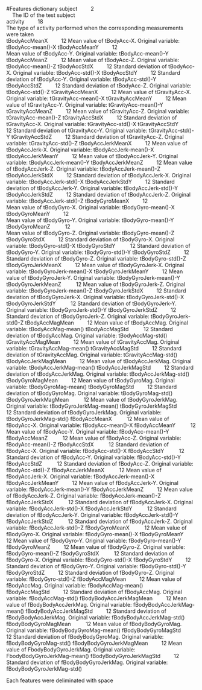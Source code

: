 #Features dictionary
subject&nbsp;&nbsp;&nbsp;&nbsp;&nbsp;&nbsp;&nbsp;&nbsp;      2  
            &nbsp;&nbsp;&nbsp; The ID of the test subject  
activity&nbsp;&nbsp;&nbsp;&nbsp;&nbsp;&nbsp;&nbsp;&nbsp;    18  
            The type of activity performed when the corresponding measurements were taken  
tBodyAccMeanX&nbsp;&nbsp;&nbsp;&nbsp;&nbsp;&nbsp;&nbsp;&nbsp;     12
           Mean value of tBodyAcc-X.  Original variable: tBodyAcc-mean()-X
tBodyAccMeanY&nbsp;&nbsp;&nbsp;&nbsp;&nbsp;&nbsp;&nbsp;&nbsp;     12  
           Mean value of tBodyAcc-Y. Original variable: tBodyAcc-mean()-Y
tBodyAccMeanZ&nbsp;&nbsp;&nbsp;&nbsp;&nbsp;&nbsp;&nbsp;&nbsp;     12
           Mean value of tBodyAcc-Z. Original variable: tBodyAcc-mean()-Z
tBodyAccStdX&nbsp;&nbsp;&nbsp;&nbsp;&nbsp;&nbsp;&nbsp;&nbsp;     12
            Standard deviation of tBodyAcc-X. Original variable: tBodyAcc-std()-X
tBodyAccStdY&nbsp;&nbsp;&nbsp;&nbsp;&nbsp;&nbsp;&nbsp;&nbsp;     12
            Standard deviation of tBodyAcc-Y. Original variable: tBodyAcc-std()-Y
tBodyAccStdZ&nbsp;&nbsp;&nbsp;&nbsp;&nbsp;&nbsp;&nbsp;&nbsp;     12
            Standard deviation of tBodyAcc-Z. Original variable: tBodyAcc-std()-Z
tGravityAccMeanX&nbsp;&nbsp;&nbsp;&nbsp;&nbsp;&nbsp;&nbsp;&nbsp;     12
            Mean value of tGravityAcc-X. Original variable: tGravityAcc-mean()-X
tGravityAccMeanY&nbsp;&nbsp;&nbsp;&nbsp;&nbsp;&nbsp;&nbsp;&nbsp;     12
            Mean value of tGravityAcc-Y. Original variable: tGravityAcc-mean()-Y
tGravityAccMeanZ&nbsp;&nbsp;&nbsp;&nbsp;&nbsp;&nbsp;&nbsp;&nbsp;     12
            Mean value of tGravityAcc-Z. Original variable: tGravityAcc-mean()-Z
tGravityAccStdX&nbsp;&nbsp;&nbsp;&nbsp;&nbsp;&nbsp;&nbsp;&nbsp;     12
            Standard deviation of tGravityAcc-X. Original variable: tGravityAcc-std()-X
tGravityAccStdY&nbsp;&nbsp;&nbsp;&nbsp;&nbsp;&nbsp;&nbsp;&nbsp;     12
            Standard deviation of tGravityAcc-Y. Original variable: tGravityAcc-std()-Y
tGravityAccStdZ&nbsp;&nbsp;&nbsp;&nbsp;&nbsp;&nbsp;&nbsp;&nbsp;     12
            Standard deviation of tGravityAcc-Z. Original variable: tGravityAcc-std()-Z
tBodyAccJerkMeanX&nbsp;&nbsp;&nbsp;&nbsp;&nbsp;&nbsp;&nbsp;&nbsp;     12
            Mean value of tBodyAccJerk-X. Original variable: tBodyAccJerk-mean()-X
tBodyAccJerkMeanY&nbsp;&nbsp;&nbsp;&nbsp;&nbsp;&nbsp;&nbsp;&nbsp;     12
            Mean value of tBodyAccJerk-Y. Original variable: tBodyAccJerk-mean()-Y
tBodyAccJerkMeanZ&nbsp;&nbsp;&nbsp;&nbsp;&nbsp;&nbsp;&nbsp;&nbsp;     12
            Mean value of tBodyAccJerk-Z. Original variable: tBodyAccJerk-mean()-Z
tBodyAccJerkStdX&nbsp;&nbsp;&nbsp;&nbsp;&nbsp;&nbsp;&nbsp;&nbsp;     12
            Standard deviation of tBodyAccJerk-X. Original variable: tBodyAccJerk-std()-X
tBodyAccJerkStdY&nbsp;&nbsp;&nbsp;&nbsp;&nbsp;&nbsp;&nbsp;&nbsp;     12
            Standard deviation of tBodyAccJerk-Y. Original variable: tBodyAccJerk-std()-Y
tBodyAccJerkStdZ&nbsp;&nbsp;&nbsp;&nbsp;&nbsp;&nbsp;&nbsp;&nbsp;     12
            Standard deviation of tBodyAccJerk-Z. Original variable: tBodyAccJerk-std()-Z
tBodyGyroMeanX&nbsp;&nbsp;&nbsp;&nbsp;&nbsp;&nbsp;&nbsp;&nbsp;      12           
            Mean value of tBodyGyro-X. Original variable: tBodyGyro-mean()-X
tBodyGyroMeanY&nbsp;&nbsp;&nbsp;&nbsp;&nbsp;&nbsp;&nbsp;&nbsp;      12      
            Mean value of tBodyGyro-Y. Original variable: tBodyGyro-mean()-Y
tBodyGyroMeanZ &nbsp;&nbsp;&nbsp;&nbsp;&nbsp;&nbsp;&nbsp;&nbsp;    12    
            Mean value of tBodyGyro-Z. Original variable: tBodyGyro-mean()-Z
tBodyGyroStdX&nbsp;&nbsp;&nbsp;&nbsp;&nbsp;&nbsp;&nbsp;&nbsp;     12
            Standard deviation of tBodyGyro-X. Original variable: tBodyGyro-std()-X
tBodyGyroStdY &nbsp;&nbsp;&nbsp;&nbsp;&nbsp;&nbsp;&nbsp;&nbsp;    12
            Standard deviation of tBodyGyro-Y. Original variable: tBodyGyro-std()-Y
tBodyGyroStdZ&nbsp;&nbsp;&nbsp;&nbsp;&nbsp;&nbsp;&nbsp;&nbsp;     12
            Standard deviation of tBodyGyro-Z. Original variable: tBodyGyro-std()-Z
tBodyGyroJerkMeanX&nbsp;&nbsp;&nbsp;&nbsp;&nbsp;&nbsp;&nbsp;&nbsp;     12
            Mean value of tBodyGyroJerk-X. Original variable: tBodyGyroJerk-mean()-X
tBodyGyroJerkMeanY&nbsp;&nbsp;&nbsp;&nbsp;&nbsp;&nbsp;&nbsp;&nbsp;     12
            Mean value of tBodyGyroJerk-Y. Original variable: tBodyGyroJerk-mean()-Y
tBodyGyroJerkMeanZ &nbsp;&nbsp;&nbsp;&nbsp;&nbsp;&nbsp;&nbsp;&nbsp;    12
            Mean value of tBodyGyroJerk-Z. Original variable: tBodyGyroJerk-mean()-Z
tBodyGyroJerkStdX&nbsp;&nbsp;&nbsp;&nbsp;&nbsp;&nbsp;&nbsp;&nbsp;      12 
            Standard deviation of tBodyGyroJerk-X. Original variable: tBodyGyroJerk-std()-X
tBodyGyroJerkStdY &nbsp;&nbsp;&nbsp;&nbsp;&nbsp;&nbsp;&nbsp;&nbsp;     12 
            Standard deviation of tBodyGyroJerk-Y. Original variable: tBodyGyroJerk-std()-Y
tBodyGyroJerkStdZ&nbsp;&nbsp;&nbsp;&nbsp;&nbsp;&nbsp;&nbsp;&nbsp;      12
            Standard deviation of tBodyGyroJerk-Z. Original variable: tBodyGyroJerk-std()-Z
tBodyAccMagMean&nbsp;&nbsp;&nbsp;&nbsp;&nbsp;&nbsp;&nbsp;&nbsp;      12
            Mean value of tBodyAccMag. Original variable: tBodyAccMag-mean()
tBodyAccMagStd &nbsp;&nbsp;&nbsp;&nbsp;&nbsp;&nbsp;&nbsp;&nbsp;      12
            Standard deviation of tBodyAccMag. Original variable: tBodyAccMag-std()
tGravityAccMagMean&nbsp;&nbsp;&nbsp;&nbsp;&nbsp;&nbsp;&nbsp;&nbsp;      12
            Mean value of tGravityAccMag. Original variable: tGravityAccMag-mean()
tGravityAccMagStd&nbsp;&nbsp;&nbsp;&nbsp;&nbsp;&nbsp;&nbsp;&nbsp;     12 
            Standard deviation of tGravityAccMag. Original variable: tGravityAccMag-std()
tBodyAccJerkMagMean&nbsp;&nbsp;&nbsp;&nbsp;&nbsp;&nbsp;&nbsp;&nbsp;      12 
           Mean value of tBodyAccJerkMag. Original variable: tBodyAccJerkMag-mean()
tBodyAccJerkMagStd&nbsp;&nbsp;&nbsp;&nbsp;&nbsp;&nbsp;&nbsp;&nbsp;     12
            Standard deviation of tBodyAccJerkMag. Original variable: tBodyAccJerkMag-std()
tBodyGyroMagMean&nbsp;&nbsp;&nbsp;&nbsp;&nbsp;&nbsp;&nbsp;&nbsp;     12
            Mean value of tBodyGyroMag. Original variable: tBodyGyroMag-mean()
tBodyGyroMagStd&nbsp;&nbsp;&nbsp;&nbsp;&nbsp;&nbsp;&nbsp;&nbsp;      12
            Standard deviation of tBodyGyroMag. Original variable: tBodyGyroMag-std()
tBodyGyroJerkMagMean &nbsp;&nbsp;&nbsp;&nbsp;&nbsp;&nbsp;&nbsp;&nbsp;     12
            Mean value of tBodyGyroJerkMag. Original variable: tBodyGyroJerkMag-mean()
tBodyGyroJerkMagStd &nbsp;&nbsp;&nbsp;&nbsp;&nbsp;&nbsp;&nbsp;&nbsp;     12
            Standard deviation of tBodyGyroJerkMag. Original variable: tBodyGyroJerkMag-std()
fBodyAccMeanX &nbsp;&nbsp;&nbsp;&nbsp;&nbsp;&nbsp;&nbsp;&nbsp;    12
            Mean value of fBodyAcc-X. Original variable: fBodyAcc-mean()-X
fBodyAccMeanY &nbsp;&nbsp;&nbsp;&nbsp;&nbsp;&nbsp;&nbsp;&nbsp;     12
            Mean value of fBodyAcc-Y. Original variable: fBodyAcc-mean()-Y
fBodyAccMeanZ &nbsp;&nbsp;&nbsp;&nbsp;&nbsp;&nbsp;&nbsp;&nbsp;    12 
            Mean value of fBodyAcc-Z. Original variable: fBodyAcc-mean()-Z
fBodyAccStdX  &nbsp;&nbsp;&nbsp;&nbsp;&nbsp;&nbsp;&nbsp;&nbsp;    12
            Standard deviation of fBodyAcc-X. Original variable: fBodyAcc-std()-X
fBodyAccStdY &nbsp;&nbsp;&nbsp;&nbsp;&nbsp;&nbsp;&nbsp;&nbsp;     12 
            Standard deviation of fBodyAcc-Y. Original variable: fBodyAcc-std()-Y
fBodyAccStdZ &nbsp;&nbsp;&nbsp;&nbsp;&nbsp;&nbsp;&nbsp;&nbsp;     12
            Standard deviation of fBodyAcc-Z. Original variable: fBodyAcc-std()-Z
fBodyAccJerkMeanX &nbsp;&nbsp;&nbsp;&nbsp;&nbsp;&nbsp;&nbsp;&nbsp;     12
            Mean value of fBodyAccJerk-X. Original variable: fBodyAccJerk-mean()-X
fBodyAccJerkMeanY&nbsp;&nbsp;&nbsp;&nbsp;&nbsp;&nbsp;&nbsp;&nbsp;      12
            Mean value of fBodyAccJerk-Y. Original variable: fBodyAccJerk-mean()-Y
fBodyAccJerkMeanZ&nbsp;&nbsp;&nbsp;&nbsp;&nbsp;&nbsp;&nbsp;&nbsp;     12 
            Mean value of fBodyAccJerk-Z. Original variable: fBodyAccJerk-mean()-Z
fBodyAccJerkStdX &nbsp;&nbsp;&nbsp;&nbsp;&nbsp;&nbsp;&nbsp;&nbsp;    12 
            Standard deviation of fBodyAccJerk-X. Original variable: fBodyAccJerk-std()-X
fBodyAccJerkStdY &nbsp;&nbsp;&nbsp;&nbsp;&nbsp;&nbsp;&nbsp;&nbsp;    12
            Standard deviation of fBodyAccJerk-Y. Original variable: fBodyAccJerk-std()-Y
fBodyAccJerkStdZ &nbsp;&nbsp;&nbsp;&nbsp;&nbsp;&nbsp;&nbsp;&nbsp;     12
            Standard deviation of fBodyAccJerk-Z. Original variable: fBodyAccJerk-std()-Z
fBodyGyroMeanX &nbsp;&nbsp;&nbsp;&nbsp;&nbsp;&nbsp;&nbsp;&nbsp;    12
            Mean value of fBodyGyro-X. Original variable: fBodyGyro-mean()-X
fBodyGyroMeanY&nbsp;&nbsp;&nbsp;&nbsp;&nbsp;&nbsp;&nbsp;&nbsp;     12
            Mean value of fBodyGyro-Y. Original variable: fBodyGyro-mean()-Y
fBodyGyroMeanZ&nbsp;&nbsp;&nbsp;&nbsp;&nbsp;&nbsp;&nbsp;&nbsp;     12
            Mean value of fBodyGyro-Z. Original variable: fBodyGyro-mean()-Z
fBodyGyroStdX &nbsp;&nbsp;&nbsp;&nbsp;&nbsp;&nbsp;&nbsp;&nbsp;    12
            Standard deviation of fBodyGyro-X. Original variable: fBodyGyro-std()-X
fBodyGyroStdY&nbsp;&nbsp;&nbsp;&nbsp;&nbsp;&nbsp;&nbsp;&nbsp;     12
            Standard deviation of fBodyGyro-Y. Original variable: fBodyGyro-std()-Y
fBodyGyroStdZ&nbsp;&nbsp;&nbsp;&nbsp;&nbsp;&nbsp;&nbsp;&nbsp;     12
            Standard deviation of fBodyGyro-Z. Original variable: fBodyGyro-std()-Z
fBodyAccMagMean&nbsp;&nbsp;&nbsp;&nbsp;&nbsp;&nbsp;&nbsp;&nbsp;     12
            Mean value of fBodyAccMag. Original variable: fBodyAccMag-mean()
fBodyAccMagStd&nbsp;&nbsp;&nbsp;&nbsp;&nbsp;&nbsp;&nbsp;&nbsp;     12
            Standard deviation of fBodyAccMag. Original variable: fBodyAccMag-std()
fBodyBodyAccJerkMagMean&nbsp;&nbsp;&nbsp;&nbsp;&nbsp;&nbsp;&nbsp;&nbsp;     12
            Mean value of fBodyBodyAccJerkMag. Original variable: fBodyBodyAccJerkMag-mean()
fBodyBodyAccJerkMagStd&nbsp;&nbsp;&nbsp;&nbsp;&nbsp;&nbsp;&nbsp;&nbsp;     12
            Standard deviation of fBodyBodyAccJerkMag. Original variable: fBodyBodyAccJerkMag-std()
fBodyBodyGyroMagMean &nbsp;&nbsp;&nbsp;&nbsp;&nbsp;&nbsp;&nbsp;&nbsp;    12
            Mean value of fBodyBodyGyroMag. Original variable: fBodyBodyGyroMag-mean()
fBodyBodyGyroMagStd &nbsp;&nbsp;&nbsp;&nbsp;&nbsp;&nbsp;&nbsp;&nbsp;    12
            Standard deviation of fBodyBodyGyroMag. Original variable: fBodyBodyGyroMag-std()
fBodyBodyGyroJerkMagMean&nbsp;&nbsp;&nbsp;&nbsp;&nbsp;&nbsp;&nbsp;&nbsp;     12
            Mean value of FbodyBodyGyroJerkMag. Original variable: FbodyBodyGyroJerkMag-mean()
fBodyBodyGyroJerkMagStd&nbsp;&nbsp;&nbsp;&nbsp;&nbsp;&nbsp;&nbsp;&nbsp;     12
            Standard deviation of fBodyBodyGyroJerkMag. Original variable: fBodyBodyGyroJerkMag-std()

Each features were deliminated with space
